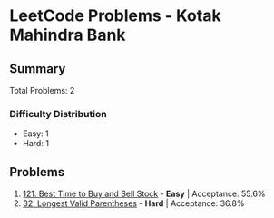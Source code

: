 # LeetCode Problems - Kotak Mahindra Bank

## Summary
Total Problems: 2

### Difficulty Distribution

- Easy: 1
- Hard: 1

## Problems

1. [121. Best Time to Buy and Sell Stock](https://leetcode.com/problems/best-time-to-buy-and-sell-stock/) - **Easy** | Acceptance: 55.6%
2. [32. Longest Valid Parentheses](https://leetcode.com/problems/longest-valid-parentheses/) - **Hard** | Acceptance: 36.8%
